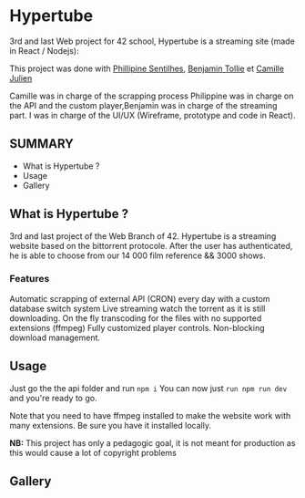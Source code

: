 # Hypertube
3rd and last Web project for 42 school, Hypertube is a streaming site (made in React / Nodejs):

This project was done with [Phillipine Sentilhes](https://github.com/pommedepain), [Benjamin Tollie](https://github.com/BenjaminTle) et [Camille Julien](https://github.com/cajulien42)

Camille was in charge of the scrapping process Philippine was in charge on the API and the custom player,Benjamin was in charge of the streaming part. I was in charge of the UI/UX (Wireframe, prototype and code in React). 

## SUMMARY
- What is Hypertube ?
- Usage
- Gallery


## What is Hypertube ?
3rd and last project of the Web Branch of 42. Hypertube is a streaming website based on the bittorrent protocole. After the user has authenticated, he is able to choose from our 14 000 film reference && 3000 shows.

### Features
Automatic scrapping of external API (CRON) every day with a custom database switch system
Live streaming watch the torrent as it is still downloading.
On the fly transcoding for the files with no supported extensions (ffmpeg)
Fully customized player controls.
Non-blocking download management.

## Usage
Just go the the api folder and run `npm i` You can now just `run npm run dev` and you're ready to go.

Note that you need to have ffmpeg installed to make the website work with many extensions. Be sure you have it installed locally.

__NB:__ This project has only a pedagogic goal, it is not meant for production as this would cause a lot of copyright problems

## Gallery
